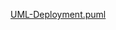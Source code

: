[UML-Deployment.puml](https://github.com/oleksandrblazhko/ai181-zalukovskij/raw/laboratory-work-2/Laboratory-work-2/UML-Deployment.puml)
